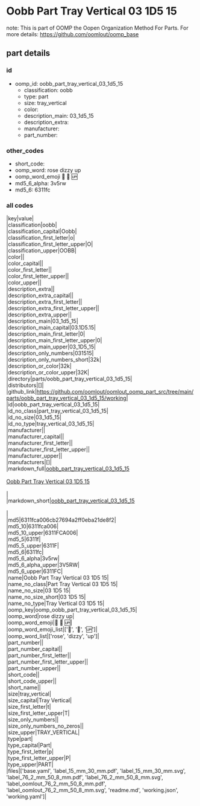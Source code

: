 # Oobb Part Tray Vertical 03 1D5 15  

note: This is part of OOMP the Oopen Organization Method For Parts. For more details: https://github.com/oomlout/oomp_base

##  part details





### id
* oomp_id: oobb_part_tray_vertical_03_1d5_15
  * classification: oobb
  * type: part
  * size: tray_vertical
  * color: 
  * description_main: 03_1d5_15
  * description_extra: 
  * manufacturer: 
  * part_number: 

### other_codes
* short_code: 
* oomp_word: rose dizzy up
* oomp_word_emoji :rose: :dizzy: :up:
* md5_6_alpha: 3v5rw
* md5_6: 6311fc

### all codes 
|key|value|  
|classification|oobb|  
|classification_capital|Oobb|  
|classification_first_letter|o|  
|classification_first_letter_upper|O|  
|classification_upper|OOBB|  
|color||  
|color_capital||  
|color_first_letter||  
|color_first_letter_upper||  
|color_upper||  
|description_extra||  
|description_extra_capital||  
|description_extra_first_letter||  
|description_extra_first_letter_upper||  
|description_extra_upper||  
|description_main|03_1d5_15|  
|description_main_capital|03.1D5.15|  
|description_main_first_letter|0|  
|description_main_first_letter_upper|0|  
|description_main_upper|03_1D5_15|  
|description_only_numbers|031515|  
|description_only_numbers_short|32k|  
|description_or_color|32k|  
|description_or_color_upper|32K|  
|directory|parts/oobb_part_tray_vertical_03_1d5_15|  
|distributors|[]|  
|github_link|https://github.com/oomlout/oomlout_oomp_part_src/tree/main/parts/oobb_part_tray_vertical_03_1d5_15/working|  
|id|oobb_part_tray_vertical_03_1d5_15|  
|id_no_class|part_tray_vertical_03_1d5_15|  
|id_no_size|03_1d5_15|  
|id_no_type|tray_vertical_03_1d5_15|  
|manufacturer||  
|manufacturer_capital||  
|manufacturer_first_letter||  
|manufacturer_first_letter_upper||  
|manufacturer_upper||  
|manufacturers|[]|  
|markdown_full|[oobb_part_tray_vertical_03_1d5_15](https://github.com/oomlout/oomlout_oomp_part_src/tree/main/parts/oobb_part_tray_vertical_03_1d5_15/working)<br>[](https://github.com/oomlout/oomlout_oomp_part_src/tree/main/parts/oobb_part_tray_vertical_03_1d5_15/working)<br>[Oobb Part Tray Vertical 03 1D5 15](https://github.com/oomlout/oomlout_oomp_part_src/tree/main/parts/oobb_part_tray_vertical_03_1d5_15/working)<br><br>|  
|markdown_short|[oobb_part_tray_vertical_03_1d5_15](https://github.com/oomlout/oomlout_oomp_part_src/tree/main/parts/oobb_part_tray_vertical_03_1d5_15/working)<br><br>|  
|md5|6311fca006cb27694a2ff0eba21de8f2|  
|md5_10|6311fca006|  
|md5_10_upper|6311FCA006|  
|md5_5|6311f|  
|md5_5_upper|6311F|  
|md5_6|6311fc|  
|md5_6_alpha|3v5rw|  
|md5_6_alpha_upper|3V5RW|  
|md5_6_upper|6311FC|  
|name|Oobb Part Tray Vertical 03 1D5 15|  
|name_no_class|Part Tray Vertical 03 1D5 15|  
|name_no_size|03 1D5 15|  
|name_no_size_short|03 1D5 15|  
|name_no_type|Tray Vertical 03 1D5 15|  
|oomp_key|oomp_oobb_part_tray_vertical_03_1d5_15|  
|oomp_word|rose dizzy up|  
|oomp_word_emoji|:rose: :dizzy: :up:|  
|oomp_word_emoji_list|[':rose:', ':dizzy:', ':up:']|  
|oomp_word_list|['rose', 'dizzy', 'up']|  
|part_number||  
|part_number_capital||  
|part_number_first_letter||  
|part_number_first_letter_upper||  
|part_number_upper||  
|short_code||  
|short_code_upper||  
|short_name||  
|size|tray_vertical|  
|size_capital|Tray Vertical|  
|size_first_letter|t|  
|size_first_letter_upper|T|  
|size_only_numbers||  
|size_only_numbers_no_zeros||  
|size_upper|TRAY_VERTICAL|  
|type|part|  
|type_capital|Part|  
|type_first_letter|p|  
|type_first_letter_upper|P|  
|type_upper|PART|  
|files|['base.yaml', 'label_15_mm_30_mm.pdf', 'label_15_mm_30_mm.svg', 'label_76_2_mm_50_8_mm.pdf', 'label_76_2_mm_50_8_mm.svg', 'label_oomlout_76_2_mm_50_8_mm.pdf', 'label_oomlout_76_2_mm_50_8_mm.svg', 'readme.md', 'working.json', 'working.yaml']|  
